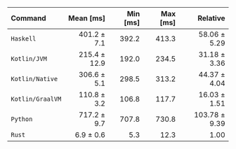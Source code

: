 | Command | Mean [ms] | Min [ms] | Max [ms] | Relative |
|:---|---:|---:|---:|---:|
| `Haskell` | 401.2 ± 7.1 | 392.2 | 413.3 | 58.06 ± 5.29 |
| `Kotlin/JVM` | 215.4 ± 12.9 | 192.0 | 234.5 | 31.18 ± 3.36 |
| `Kotlin/Native` | 306.6 ± 5.1 | 298.5 | 313.2 | 44.37 ± 4.04 |
| `Kotlin/GraalVM` | 110.8 ± 3.2 | 106.8 | 117.7 | 16.03 ± 1.51 |
| `Python` | 717.2 ± 9.7 | 707.8 | 730.8 | 103.78 ± 9.39 |
| `Rust` | 6.9 ± 0.6 | 5.3 | 12.3 | 1.00 |
